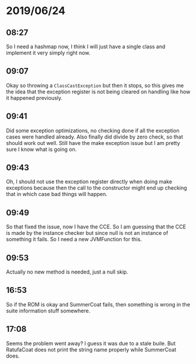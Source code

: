 # 2019/06/24

## 08:27

So I need a hashmap now, I think I will just have a single class and
implement it very simply right now.

## 09:07

Okay so throwing a `ClassCastException` but then it stops, so this
gives me the idea that the exception register is not being cleared on
handling like how it happened previously.

## 09:41

Did some exception optimizations, no checking done if all the exception
cases were handled already. Also finally did divide by zero check, so
that should work out well. Still have the make exception issue but I
am pretty sure I know what is going on.

## 09:43

Oh, I should not use the exception register directly when doing make
exceptions because then the call to the constructor might end up checking
that in which case bad things will happen.

## 09:49

So that fixed the issue, now I have the CCE. So I am guessing that the CCE is
made by the instance checker but since null is not an instance of something it
fails. So I need a new JVMFunction for this.

## 09:53

Actually no new method is needed, just a null skip.

## 16:53

So if the ROM is okay and SummerCoat fails, then something is wrong in the
suite information stuff somewhere.

## 17:08

Seems the problem went away? I guess it was due to a stale buile. But
RatufaCoat does not print the string name properly while SummerCoat does.
